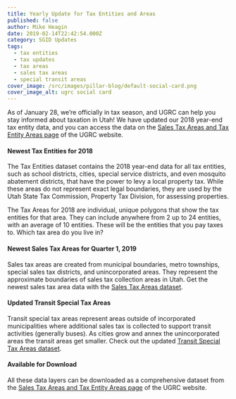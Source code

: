 ```yaml
---
title: Yearly Update for Tax Entities and Areas
published: false
author: Mike Heagin
date: 2019-02-14T22:42:54.000Z
category: SGID Updates
tags:
  - tax entities
  - tax updates
  - tax areas
  - sales tax areas
  - special transit areas
cover_image: /src/images/pillar-blog/default-social-card.png
cover_image_alt: ugrc social card
---
```


As of January 28, we’re officially in tax season, and UGRC can help you stay informed about taxation in Utah! We have updated our 2018 year-end tax entity data, and you can access the data on the [Sales Tax Areas and Tax Entity Areas page](/products/sgid/economy/taxing-areas/) of the UGRC website.

#### Newest Tax Entities for 2018

The Tax Entities dataset contains the 2018 year-end data for all tax entities, such as school districts, cities, special service districts, and even mosquito abatement districts, that have the power to levy a local property tax. While these areas do not represent exact legal boundaries, they are used by the Utah State Tax Commission, Property Tax Division, for assessing properties.

The Tax Areas for 2018 are individual, unique polygons that show the tax entities for that area. They can include anywhere from 2 up to 24 entities, with an average of 10 entities. These will be the entities that you pay taxes to. Which tax area do you live in?

#### Newest Sales Tax Areas for Quarter 1, 2019

Sales tax areas are created from municipal boundaries, metro townships, special sales tax districts, and unincorporated areas. They represent the approximate boundaries of sales tax collection areas in Utah. Get the newest sales tax area data with the [Sales Tax Areas dataset](https://opendata.gis.utah.gov/datasets/utah-sales-tax-zones).

#### Updated Transit Special Tax Areas

Transit special tax areas represent areas outside of incorporated municipalities where additional sales tax is collected to support transit activities (generally buses). As cities grow and annex the unincorporated areas the transit areas get smaller. Check out the updated [Transit Special Tax Areas dataset](https://opendata.gis.utah.gov/datasets/utah-transit-special-tax-areas).

#### Available for Download

All these data layers can be downloaded as a comprehensive dataset from the [Sales Tax Areas and Tax Entity Areas page](/products/sgid/economy/taxing-areas/) of the UGRC website.
